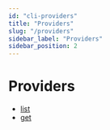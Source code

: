 ```yaml
---
id: "cli-providers"
title: "Providers"
slug: "/providers"
sidebar_label: "Providers"
sidebar_position: 2
---
```


# Providers

* [list](/cli/providers/list)
* [get](/cli/providers/get)